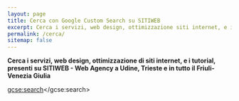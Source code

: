 ```yaml
---
layout: page
title: Cerca con Google Custom Search su SITIWEB
excerpt: Cerca i servizi, web design, ottimizzazione siti internet, e i tutorial, presenti su SITIWEB - Web Agency a Udine, Trieste e in tutto il Friuli-Venezia Giulia
permalink: /cerca/
sitemap: false
---
```

**Cerca i servizi, web design, ottimizzazione di siti internet, e i tutorial, presenti su SITIWEB - Web Agency a Udine, Trieste e in tutto il Friuli-Venezia Giulia**

<script>
  (function() {
    var cx = '011530554066869076672:niik1otamca';
    var gcse = document.createElement('script');
    gcse.type = 'text/javascript';
    gcse.async = true;
    gcse.src = 'https://cse.google.com/cse.js?cx=' + cx;
    var s = document.getElementsByTagName('script')[0];
    s.parentNode.insertBefore(gcse, s);
  })();
</script>
<gcse:search></gcse:search>

<script type="application/ld+json">
{
  "@context" : "http://schema.org",
  "@type" : "WebPage",
  "name" : "sitiweb.fvg è Web Agency a Udine",
  "url" : "http://www.sitiweb.fvg.it/cerca/",
  "potentialAction" : {
    "@type" : "SearchAction",
    "target" : "http://www.sitiweb.fvg.it/?s={search_term}",
    "query-input" : "required name=search_term"
  }
}
</script>
